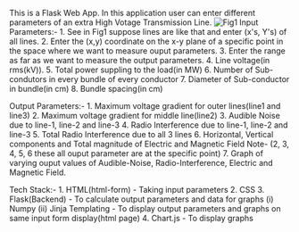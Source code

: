 This is a Flask Web App.
In this application user can enter different parameters of an extra High Votage Transmission Line.
![Fig1](https://github.com/shyam455/iop/assets/135046173/df18084f-b9ef-48ed-a5a5-52f8cdff1bbe)
Input Parameters:-
             1. See in Fig1 suppose lines are like that and enter (x's, Y's) of all lines.
             2. Enter the (x,y) coordinate on the x-y plane of a specific point in the space where we want to measure ouput parameters.
             3. Enter the range as far as we want to measure the output parameters.
             4. Line voltage(in rms(kV)).
             5. Total power suppling to the load(in MW)
             6. Number of Sub-condutors in every bundle of every conductor
             7. Diameter of Sub-conductor in bundle(in cm)
             8. Bundle spacing(in cm)

Output Parameters:-
             1. Maximum voltage gradient for outer lines(line1 and line3)
             2. Maximum voltage gradient for middle line(line2)
             3. Audible Noise due to line-1, line-2 and line-3
             4. Radio Interference due to line-1, line-2 and line-3
             5. Total Radio Interference due to all 3 lines
             6. Horizontal, Vertical components and Total magnitude of Electric and Magnetic Field
               Note- (2, 3, 4, 5, 6 these all ouput parameter are at the specific point)
             7. Graph of varying ouput values of Audible-Noise, Radio-Interference, Electric and Magnetic Field.


Tech Stack:-
           1. HTML(html-form) - Taking input parameters
           2. CSS
           3. Flask(Backend) - To calculate output parameters and data for graphs
                  (i) Numpy
                  (ii) Jinja Templating - To display output parameters and graphs on same input form display(html page)
           4. Chart.js - To display graphs

